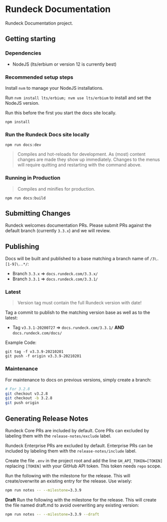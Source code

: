 # Rundeck Documentation
Rundeck Documentation project.

## Getting starting

### Dependencies
* NodeJS (lts/erbium or version 12 is currently best)

### Recommended setup steps
Install `nvm` to manage your NodeJS installations.

Run `nvm install lts/erbium; nvm use lts/erbium` to install and set the NodeJS version.

Run this before the first you start the docs site locally.
```
npm install
```

### Run the Rundeck Docs site locally

```
npm run docs:dev
```
> Compiles and hot-reloads for development. As (most) content changes are made they show up immediately.  Changes to the menus will require quitting and restarting with the command above.

### Running in Production
> Compiles and minifies for production.
```
npm run docs:build
```

## Submitting Changes
Rundeck welcomes documentation PRs.  Please submit PRs against the default branch (currently `3.3.x`) and we will review.


## Publishing

Docs will be built and published to a base matching a branch name of
`/3\.[1-9]\..*/`:

- Branch `3.3.x` => `docs.rundeck.com/3.3.x/`
- Branch `3.3.1` => `docs.rundeck.com/3.3.1/`

### Latest
> Version tag must contain the full Rundeck version with date!

Tag a commit to publish to the matching version base as well as
to the latest:
- Tag `v3.3.1-20200727` => `docs.rundeck.com/3.3.1/` **AND**
`docs.rundeck.com/docs/`


Example Code:
```
git tag -f v3.3.9-20210201
git push -f origin v3.3.9-20210201
```


### Maintenance
For maintenance to docs on previous versions, simply create a branch:
```bash
# For 3.2.8
git checkout v3.2.8
git checkout -b 3.2.8
git push origin
```

## Generating Release Notes

Rundeck Core PRs are included by default.
Core PRs can excluded by labeling them with the `release-notes/exclude` label.

Rundeck Enterprise PRs are excluded by default.
Enterprise PRs can be included by labeling them with the `release-notes/include` label.

Create the file `.env` in the project root and add the line `GH_API_TOKEN=[TOKEN]`
replacing `[TOKEN]` with your GitHub API token. This token needs `repo` scope.

Run the following with the milestone for the release.  This will create/overwrite an existing entry for the release.  Use wisely:
```bash
npm run notes -- --milestone=3.3.9
```

**Draft**
Run the following with the milestone for the release. This will create the file named draft.md to avoid overwriting any existing version:
```bash
npm run notes -- --milestone=3.3.9 --draft
```
